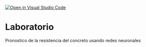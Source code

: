 [![Open in Visual Studio Code](https://classroom.github.com/assets/open-in-vscode-718a45dd9cf7e7f842a935f5ebbe5719a5e09af4491e668f4dbf3b35d5cca122.svg)](https://classroom.github.com/online_ide?assignment_repo_id=13159722&assignment_repo_type=AssignmentRepo)
# Laboratorio
Pronostico de la resistencia del concreto usando redes neuronales
